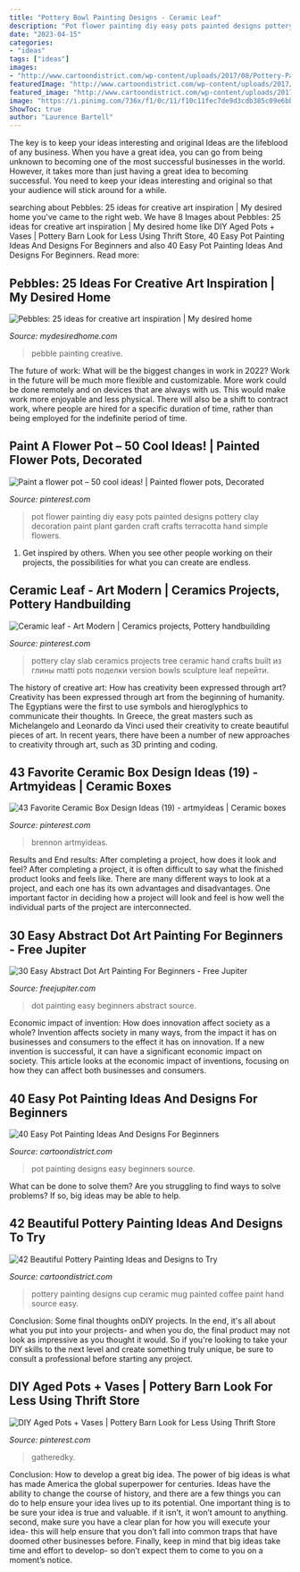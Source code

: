 ```yaml
---
title: "Pottery Bowl Painting Designs - Ceramic Leaf"
description: "Pot flower painting diy easy pots painted designs pottery clay decoration paint plant garden craft crafts terracotta hand simple flowers"
date: "2023-04-15"
categories:
- "ideas"
tags: ["ideas"]
images:
- "http://www.cartoondistrict.com/wp-content/uploads/2017/08/Pottery-Painting-Ideas-and-Designs53ce2b3a4c2973e6bcc791e00a28f8ee-pottery-painting-designs-painted-pottery-ideas.jpg"
featuredImage: "http://www.cartoondistrict.com/wp-content/uploads/2017/08/Easy-Pot-Painting-Ideas-And-Designs-For-Beginners8-1.jpg"
featured_image: "http://www.cartoondistrict.com/wp-content/uploads/2017/08/Pottery-Painting-Ideas-and-Designs53ce2b3a4c2973e6bcc791e00a28f8ee-pottery-painting-designs-painted-pottery-ideas.jpg"
image: "https://i.pinimg.com/736x/f1/0c/11/f10c11fec7de9d3cdb385c09e6bb360b--painted-pots-terracotta-painted-flower-pot-ideas.jpg"
ShowToc: true
author: "Laurence Bartell"
---
```



The key is to keep your ideas interesting and original
Ideas are the lifeblood of any business. When you have a great idea, you can go from being unknown to becoming one of the most successful businesses in the world. However, it takes more than just having a great idea to becoming successful. You need to keep your ideas interesting and original so that your audience will stick around for a while.

	

		
searching about Pebbles: 25 ideas for creative art inspiration | My desired home you've came to the right web. We have 8 Images about Pebbles: 25 ideas for creative art inspiration | My desired home like DIY Aged Pots + Vases | Pottery Barn Look for Less Using Thrift Store, 40 Easy Pot Painting Ideas And Designs For Beginners and also 40 Easy Pot Painting Ideas And Designs For Beginners. Read more:
		
    
## Pebbles: 25 Ideas For Creative Art Inspiration | My Desired Home

<img loading=lazy src="https://mydesiredhome.com/wp-content/uploads/2018/04/Pebble-art-ideas9.jpg" onerror="this.onerror=null;this.src='https://tse3.mm.bing.net/th?id=OIP.N2OnAAMcyzIMwMHgRFfKDgHaKa&amp;pid=15.1';" alt="Pebbles: 25 ideas for creative art inspiration | My desired home">

_Source: mydesiredhome.com_

>pebble painting creative. 

	

The future of work: What will be the biggest changes in work in 2022?
Work in the future will be much more flexible and customizable. More work could be done remotely and on devices that are always with us. This would make work more enjoyable and less physical. There will also be a shift to contract work, where people are hired for a specific duration of time, rather than being employed for the indefinite period of time.

    
## Paint A Flower Pot – 50 Cool Ideas! | Painted Flower Pots, Decorated

<img loading=lazy src="https://i.pinimg.com/736x/f1/0c/11/f10c11fec7de9d3cdb385c09e6bb360b--painted-pots-terracotta-painted-flower-pot-ideas.jpg" onerror="this.onerror=null;this.src='https://tse3.mm.bing.net/th?id=OIP.eH6lWtV_ni9qnq0cLQsLHwHaJ4&amp;pid=15.1';" alt="Paint a flower pot – 50 cool ideas! | Painted flower pots, Decorated">

_Source: pinterest.com_

>pot flower painting diy easy pots painted designs pottery clay decoration paint plant garden craft crafts terracotta hand simple flowers. 

	

1. Get inspired by others. When you see other people working on their projects, the possibilities for what you can create are endless.

    
## Ceramic Leaf - Art Modern | Ceramics Projects, Pottery Handbuilding

<img loading=lazy src="https://i.pinimg.com/736x/7b/6d/c2/7b6dc2b39c3498fbfd12dd27fc79e977.jpg" onerror="this.onerror=null;this.src='https://tse4.mm.bing.net/th?id=OIP.PQnXlJOn9Ek47jNdHITaswHaJ4&amp;pid=15.1';" alt="Ceramic leaf - Art Modern | Ceramics projects, Pottery handbuilding">

_Source: pinterest.com_

>pottery clay slab ceramics projects tree ceramic hand crafts built из глины matti pots поделки version bowls sculpture leaf перейти. 

	

The history of creative art: How has creativity been expressed through art?
Creativity has been expressed through art from the beginning of humanity. The Egyptians were the first to use symbols and hieroglyphics to communicate their thoughts. In Greece, the great masters such as Michelangelo and Leonardo da Vinci used their creativity to create beautiful pieces of art. In recent years, there have been a number of new approaches to creativity through art, such as 3D printing and coding.

    
## 43 Favorite Ceramic Box Design Ideas (19) - Artmyideas | Ceramic Boxes

<img loading=lazy src="https://i.pinimg.com/736x/7b/fb/0c/7bfb0cdd88b0a2db1a5a60626852cc9a.jpg" onerror="this.onerror=null;this.src='https://tse4.mm.bing.net/th?id=OIP.f3yLI97K0zIB5vGiO2RDcgHaKE&amp;pid=15.1';" alt="43 Favorite Ceramic Box Design Ideas (19) - artmyideas | Ceramic boxes">

_Source: pinterest.com_

>brennon artmyideas. 

	

Results and End results: After completing a project, how does it look and feel?
After completing a project, it is often difficult to say what the finished product looks and feels like. There are many different ways to look at a project, and each one has its own advantages and disadvantages. One important factor in deciding how a project will look and feel is how well the individual parts of the project are interconnected.

    
## 30 Easy Abstract Dot Art Painting For Beginners - Free Jupiter

<img loading=lazy src="http://www.freejupiter.com/wp-content/uploads/2018/09/Easy-Abstract-Dot-Art-Painting-For-Beginners-2-1.jpg" onerror="this.onerror=null;this.src='https://tse2.mm.bing.net/th?id=OIP.4W4x7M5B969wNegqo7cxKwHaJ4&amp;pid=15.1';" alt="30 Easy Abstract Dot Art Painting For Beginners - Free Jupiter">

_Source: freejupiter.com_

>dot painting easy beginners abstract source. 

	

Economic impact of invention: How does innovation affect society as a whole?
Invention affects society in many ways, from the impact it has on businesses and consumers to the effect it has on innovation. If a new invention is successful, it can have a significant economic impact on society. This article looks at the economic impact of inventions, focusing on how they can affect both businesses and consumers.

    
## 40 Easy Pot Painting Ideas And Designs For Beginners

<img loading=lazy src="http://www.cartoondistrict.com/wp-content/uploads/2017/08/Easy-Pot-Painting-Ideas-And-Designs-For-Beginners8-1.jpg" onerror="this.onerror=null;this.src='https://tse1.mm.bing.net/th?id=OIP.4k3LAexMJKe__nY7WLlGdwHaLH&amp;pid=15.1';" alt="40 Easy Pot Painting Ideas And Designs For Beginners">

_Source: cartoondistrict.com_

>pot painting designs easy beginners source. 

	

What can be done to solve them?
Are you struggling to find ways to solve problems? If so, big ideas may be able to help.

    
## 42 Beautiful Pottery Painting Ideas And Designs To Try

<img loading=lazy src="http://www.cartoondistrict.com/wp-content/uploads/2017/08/Pottery-Painting-Ideas-and-Designs53ce2b3a4c2973e6bcc791e00a28f8ee-pottery-painting-designs-painted-pottery-ideas.jpg" onerror="this.onerror=null;this.src='https://tse3.mm.bing.net/th?id=OIP.gRo0Aj50ZCpkJnylIsFjGgHaJ4&amp;pid=15.1';" alt="42 Beautiful Pottery Painting Ideas and Designs to Try">

_Source: cartoondistrict.com_

>pottery painting designs cup ceramic mug painted coffee paint hand source easy. 

	

Conclusion: Some final thoughts onDIY projects.
In the end, it's all about what you put into your projects- and when you do, the final product may not look as impressive as you thought it would. So if you're looking to take your DIY skills to the next level and create something truly unique, be sure to consult a professional before starting any project.

    
## DIY Aged Pots + Vases | Pottery Barn Look For Less Using Thrift Store

<img loading=lazy src="https://i.pinimg.com/736x/dc/05/08/dc0508771c4b0cb4e6a46af281825a7c.jpg" onerror="this.onerror=null;this.src='https://tse1.mm.bing.net/th?id=OIP.9Us6WlpyLpkOGd0Ulx5TmgHaJ3&amp;pid=15.1';" alt="DIY Aged Pots + Vases | Pottery Barn Look for Less Using Thrift Store">

_Source: pinterest.com_

>gatheredky. 

	

Conclusion: How to develop a great big idea.
The power of big ideas is what has made America the global superpower for centuries. Ideas have the ability to change the course of history, and there are a few things you can do to help ensure your idea lives up to its potential.
One important thing is to be sure your idea is true and valuable. if it isn’t, it won’t amount to anything. second, make sure you have a clear plan for how you will execute your idea- this will help ensure that you don’t fall into common traps that have doomed other businesses before. Finally, keep in mind that big ideas take time and effort to develop- so don’t expect them to come to you on a moment’s notice.

